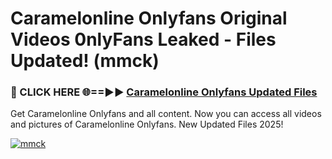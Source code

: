 # Caramelonline Onlyfans Original Videos 0nlyFans Leaked - Files Updated! (mmck)

<h3>🔴 CLICK HERE 🌐==►► <a href="https://tinyurl.com/ehrbuxhb" rel="nofollow">Caramelonline Onlyfans Updated Files</a></h3>

Get Caramelonline Onlyfans and all content. Now you can access all videos and pictures of Caramelonline Onlyfans. New Updated Files 2025!

[![mmck](https://i.imgur.com/lVYEuWS.gif)](https://tinyurl.com/ehrbuxhb)
